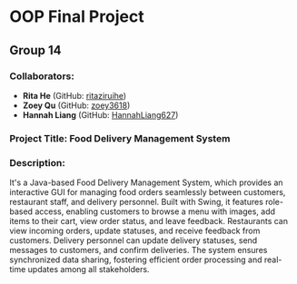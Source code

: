 # OOP Final Project

## Group 14

### Collaborators:
- **Rita He** (GitHub: [ritaziruihe](https://github.com/ritaziruihe))
- **Zoey Qu** (GitHub: [zoey3618](https://github.com/zoey3618))
- **Hannah Liang** (GitHub: [HannahLiang627](https://github.com/HannahLiang627))

### Project Title: Food Delivery Management System

### Description:
It's a Java-based Food Delivery Management System, which provides an interactive GUI for managing food orders seamlessly between customers, restaurant staff, and delivery personnel. Built with Swing, it features role-based access, enabling customers to browse a menu with images, add items to their cart, view order status, and leave feedback. Restaurants can view incoming orders, update statuses, and receive feedback from customers. Delivery personnel can update delivery statuses, send messages to customers, and confirm deliveries. The system ensures synchronized data sharing, fostering efficient order processing and real-time updates among all stakeholders.
